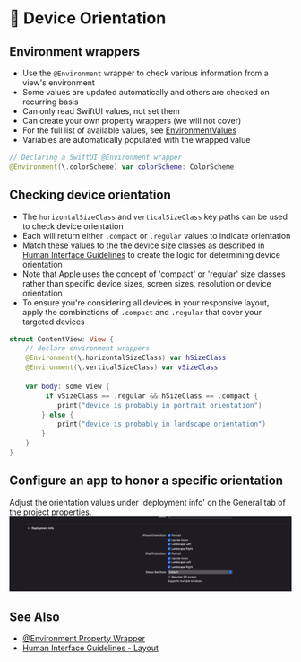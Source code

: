 # 🧠 Device Orientation

## Environment wrappers

- Use the `@Environment` wrapper to check various information from a view's environment
- Some values are updated automatically and others are checked on recurring basis
- Can only read SwiftUI values, not set them
- Can create your own property wrappers (we will not cover)
- For the full list of available values, see [EnvironmentValues](https://developer.apple.com/documentation/swiftui/environmentvalues)
- Variables are automatically populated with the wrapped value

```swift
// Declaring a SwiftUI @Environment wrapper
@Environment(\.colorScheme) var colorScheme: ColorScheme
```

## Checking device orientation

- The `horizontalSizeClass` and `verticalSizeClass` key paths can be used to check device orientation
- Each will return either `.compact` or `.regular` values to indicate orientation
- Match these values to the the device size classes as described in [Human Interface Guidelines](https://developer.apple.com/design/human-interface-guidelines/foundations/layout#specifications) to create the logic for determining device orientation
- Note that Apple uses the concept of 'compact' or 'regular' size classes rather than specific device sizes, screen sizes, resolution or device orientation
- To ensure you're considering all devices in your responsive layout, apply the combinations of `.compact` and `.regular` that cover your targeted devices

```swift
struct ContentView: View {
    // declare environment wrappers 
    @Environment(\.horizontalSizeClass) var hSizeClass
    @Environment(\.verticalSizeClass) var vSizeClass

    var body: some View {
         if vSizeClass == .regular && hSizeClass == .compact {
            print("device is probably in portrait orientation")    
        } else {
            print("device is probably in landscape orientation") 
        }
    }
}
```

## Configure an app to honor a specific orientation

Adjust the orientation values under 'deployment info' on the General tab of the project properties.
![Deployment Info](./images/device-orientation-property.png)

## See Also

- [@Environment Property Wrapper](https://developer.apple.com/documentation/swiftui/environment)
- [Human Interface Guidelines - Layout](https://developer.apple.com/design/human-interface-guidelines/foundations/layout#guides-and-safe-areas)
